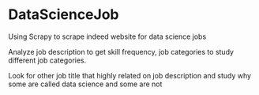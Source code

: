 # DataScienceJob

Using Scrapy to scrape indeed website for data science jobs

Analyze job description to get skill frequency, job categories to study different job categories.

Look for other job title that highly related on job description and study why some are called data science and some are not
